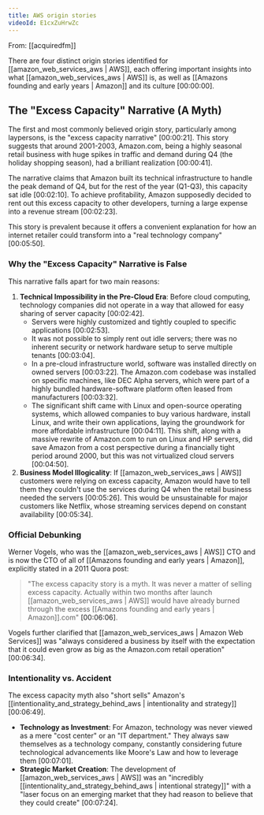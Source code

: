 ```yaml
---
title: AWS origin stories
videoId: E1cxZuHrwZc
---
```


From: [[acquiredfm]] <br/> 

There are four distinct origin stories identified for [[amazon_web_services_aws | AWS]], each offering important insights into what [[amazon_web_services_aws | AWS]] is, as well as [[Amazons founding and early years | Amazon]] and its culture <a class="yt-timestamp" data-t="00:00:00">[00:00:00]</a>.

## The "Excess Capacity" Narrative (A Myth)

The first and most commonly believed origin story, particularly among laypersons, is the "excess capacity narrative" <a class="yt-timestamp" data-t="00:00:21">[00:00:21]</a>. This story suggests that around 2001-2003, Amazon.com, being a highly seasonal retail business with huge spikes in traffic and demand during Q4 (the holiday shopping season), had a brilliant realization <a class="yt-timestamp" data-t="00:00:41">[00:00:41]</a>.

The narrative claims that Amazon built its technical infrastructure to handle the peak demand of Q4, but for the rest of the year (Q1-Q3), this capacity sat idle <a class="yt-timestamp" data-t="00:02:10">[00:02:10]</a>. To achieve profitability, Amazon supposedly decided to rent out this excess capacity to other developers, turning a large expense into a revenue stream <a class="yt-timestamp" data-t="00:02:23">[00:02:23]</a>.

This story is prevalent because it offers a convenient explanation for how an internet retailer could transform into a "real technology company" <a class="yt-timestamp" data-t="00:05:50">[00:05:50]</a>.

### Why the "Excess Capacity" Narrative is False

This narrative falls apart for two main reasons:

1.  **Technical Impossibility in the Pre-Cloud Era**: Before cloud computing, technology companies did not operate in a way that allowed for easy sharing of server capacity <a class="yt-timestamp" data-t="00:02:42">[00:02:42]</a>.
    *   Servers were highly customized and tightly coupled to specific applications <a class="yt-timestamp" data-t="00:02:53">[00:02:53]</a>.
    *   It was not possible to simply rent out idle servers; there was no inherent security or network hardware setup to serve multiple tenants <a class="yt-timestamp" data-t="00:03:04">[00:03:04]</a>.
    *   In a pre-cloud infrastructure world, software was installed directly on owned servers <a class="yt-timestamp" data-t="00:03:22">[00:03:22]</a>. The Amazon.com codebase was installed on specific machines, like DEC Alpha servers, which were part of a highly bundled hardware-software platform often leased from manufacturers <a class="yt-timestamp" data-t="00:03:32">[00:03:32]</a>.
    *   The significant shift came with Linux and open-source operating systems, which allowed companies to buy various hardware, install Linux, and write their own applications, laying the groundwork for more affordable infrastructure <a class="yt-timestamp" data-t="00:04:11">[00:04:11]</a>. This shift, along with a massive rewrite of Amazon.com to run on Linux and HP servers, did save Amazon from a cost perspective during a financially tight period around 2000, but this was not virtualized cloud servers <a class="yt-timestamp" data-t="00:04:50">[00:04:50]</a>.
2.  **Business Model Illogicality**: If [[amazon_web_services_aws | AWS]] customers were relying on excess capacity, Amazon would have to tell them they couldn't use the services during Q4 when the retail business needed the servers <a class="yt-timestamp" data-t="00:05:26">[00:05:26]</a>. This would be unsustainable for major customers like Netflix, whose streaming services depend on constant availability <a class="yt-timestamp" data-t="00:05:34">[00:05:34]</a>.

### Official Debunking

Werner Vogels, who was the [[amazon_web_services_aws | AWS]] CTO and is now the CTO of all of [[Amazons founding and early years | Amazon]], explicitly stated in a 2011 Quora post:
> "The excess capacity story is a myth. It was never a matter of selling excess capacity. Actually within two months after launch [[amazon_web_services_aws | AWS]] would have already burned through the excess [[Amazons founding and early years | Amazon]].com" <a class="yt-timestamp" data-t="00:06:06">[00:06:06]</a>.

Vogels further clarified that [[amazon_web_services_aws | Amazon Web Services]] was "always considered a business by itself with the expectation that it could even grow as big as the Amazon.com retail operation" <a class="yt-timestamp" data-t="00:06:34">[00:06:34]</a>.

### Intentionality vs. Accident

The excess capacity myth also "short sells" Amazon's [[intentionality_and_strategy_behind_aws | intentionality and strategy]] <a class="yt-timestamp" data-t="00:06:49">[00:06:49]</a>.
*   **Technology as Investment**: For Amazon, technology was never viewed as a mere "cost center" or an "IT department." They always saw themselves as a technology company, constantly considering future technological advancements like Moore's Law and how to leverage them <a class="yt-timestamp" data-t="00:07:01">[00:07:01]</a>.
*   **Strategic Market Creation**: The development of [[amazon_web_services_aws | AWS]] was an "incredibly [[intentionality_and_strategy_behind_aws | intentional strategy]]" with a "laser focus on an emerging market that they had reason to believe that they could create" <a class="yt-timestamp" data-t="00:07:24">[00:07:24]</a>.